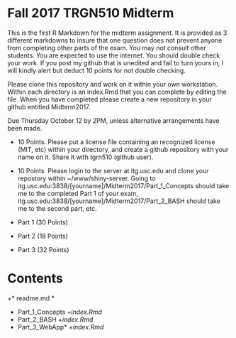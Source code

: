 # Fall 2017 TRGN510 Midterm

This is the first R Markdown for the midterm assignment.  It is provided as 3 different markdowns to insure that one question does not prevent anyone from completing other parts of the exam.  You may not consult other students.  You are expected to use the internet.  You should double check your work.  If you post my github that is unedited and fail to turn yours in, I will kindly alert but deduct 10 points for not double checking.

Please clone this repository and work on it within your own workstation.  Within each directory is an index.Rmd that you can complete by editing the file.  When you have completed please create a new repository in your github entitled  Midterm2017.  

Due Thursday October 12 by 2PM, unless alternative arrangements have been made.  

* 10 Points.  Please put a license file containing an recognized license (MIT, etc) within your directory, and create a github repository with your name on it.  Share it with tgrn510 (github user).  
* 10 Points.  Please login to the server at itg.usc.edu and clone your repostory within ~/www/shiny-server. Going to itg.usc.edu:3838/[yourname]/Midterm2017/Part_1_Concepts should take me to the completed Part 1 of your exam, itg.usc.edu:3838/[yourname]/Midterm2017/Part_2_BASH should take me to the second part, etc.

* Part 1 (30 Points)
* Part 2 (18 Points)
* Part 3 (32 Points)

# Contents

+* readme.md *
* Part_1_Concepts
    +*index.Rmd*
* Part_2_BASH
    +*index.Rmd*
* Part_3_WebApp*
    +*index.Rmd*


